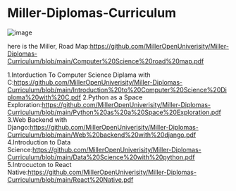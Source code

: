 # Miller-Diplomas-Curriculum
![image](https://user-images.githubusercontent.com/84633587/126637272-42d29662-04b1-4b3b-8781-76626b6f6eca.png)

here is the Miller, Road Map:https://github.com/MillerOpenUniverisity/Miller-Diplomas-Curriculum/blob/main/Computer%20Science%20road%20map.pdf



1.Intorduction To Computer Science Diplama with C:https://github.com/MillerOpenUniverisity/Miller-Diplomas-Curriculum/blob/main/Introduction%20to%20Computer%20Science%20Diploma%20with%20C.pdf
2.Python as a Space Exploration:https://github.com/MillerOpenUniverisity/Miller-Diplomas-Curriculum/blob/main/Python%20as%20a%20Space%20Exploration.pdf
3.Web Backend with Django:https://github.com/MillerOpenUniverisity/Miller-Diplomas-Curriculum/blob/main/Web%20backend%20with%20django.pdf
4.Introduction to Data Science:https://github.com/MillerOpenUniverisity/Miller-Diplomas-Curriculum/blob/main/Data%20Science%20with%20python.pdf
5.Introcucton to React Native:https://github.com/MillerOpenUniverisity/Miller-Diplomas-Curriculum/blob/main/React%20Native.pdf
